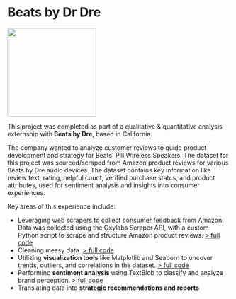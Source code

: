 # Beats by Dr Dre
<img src="https://github.com/user-attachments/assets/11233608-f2cc-4944-ae09-4519bb68a4b2" width="200"/>

This project was completed as part of a qualitative & quantitative analysis externship with **Beats by Dre**, based in California.

The company wanted to analyze customer reviews to guide product development and strategy for Beats' Pill Wireless Speakers. The dataset for this project was sourced/scraped from Amazon product reviews for various Beats by Dre audio devices. The dataset contains key information like review text, rating, helpful count, verified purchase status, and product attributes, used for sentiment analysis and insights into consumer experiences.

Key areas of this experience include:
- Leveraging web scrapers to collect consumer feedback from Amazon. Data was collected using the Oxylabs Scraper API, with a custom Python script to scrape and structure Amazon product reviews. [> full code](Amazon_Review_Scraper.ipynb)<br>
- Cleaning messy data. [> full code](Beats_Data_Cleaning.ipynb)<br>
- Utilizing **visualization tools** like Matplotlib and Seaborn to uncover trends, outliers, and correlations in the dataset. [> full code](Beats_Visualizations.ipynb)<br>
- Performing **sentiment analysis** using TextBlob to classify and analyze brand perception. [> full code](Sentiment_Analysis.ipynb)<br>
- Translating data into **strategic recommendations and reports**<br><br>




